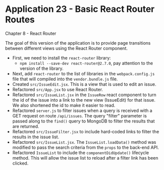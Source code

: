 # Application 23 - Basic React Router Routes

Chapter 8 - React Router

The goal of this version of the application is to provide page transitions between different views using the React Router component.

* First, we need to install the `react-router` library:
  * `npm install --save-dev react-router@2.7.0`, pay attention to the version of the library.
* Next, add `react-router` to the list of libraries in the `webpack.config.js` file that will compiled into the `vendor.bundle.js` file.
* Created `src/IssueEdit.jsx`. This is a view that is used to edit an issue.
* Refactored `src/App.jsx` to use React Router.
* Refactored `src/IssueList.jsx` in the `IssueRow` react component to turn the id of the issue into a link to the new view (IssueEdit) for that issue. We also shortened the id to make it easier to read.
* Refactored `server.js` to filter issues when a query is received with a GET request on route `/api/issues`. The query "filter" parameter is passed along to the `find()` query to MongoDB to filter the results that are returned.
* Refactored `src/IssueFilter.jsx` to include hard-coded links to filter the results in the issue list.
* Refactored `src/IssueList.jsx`. The `IssueList.loadData()` method was modified to pass the search criteria from the `props` to the back-end API.
* Refactored `IssueList` to include the `componentDidUpdate()` lifecycle method. This will allow the issue list to reload after a filter link has been clicked.